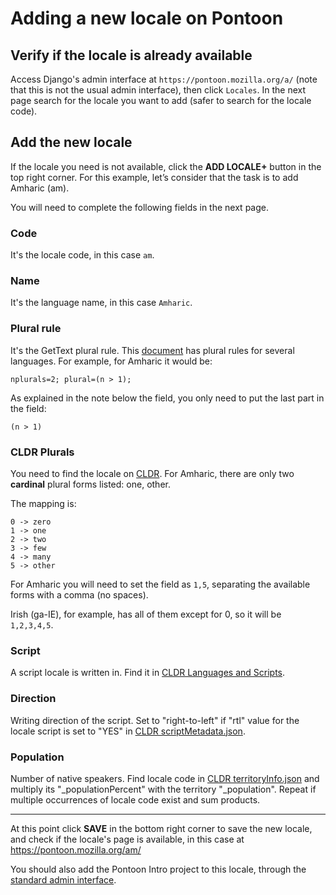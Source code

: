 # Adding a new locale on Pontoon

## Verify if the locale is already available
Access Django's admin interface at `https://pontoon.mozilla.org/a/` (note that this is not the usual admin interface), then click `Locales`. In the next page search for the locale you want to add (safer to search for the locale code).

## Add the new locale
If the locale you need is not available, click the **ADD LOCALE+** button in the top right corner. For this example, let’s consider that the task is to add Amharic (am).

You will need to complete the following fields in the next page.

### Code
It's the locale code, in this case `am`.

### Name
It's the language name, in this case `Amharic`.

### Plural rule
It's the GetText plural rule. This [document](http://docs.translatehouse.org/projects/localization-guide/en/latest/l10n/pluralforms.html) has plural rules for several languages. For example, for Amharic it would be:
```
nplurals=2; plural=(n > 1);
```

As explained in the note below the field, you only need to put the last part in the field:
```
(n > 1)
```

### CLDR Plurals
You need to find the locale on [CLDR](http://www.unicode.org/cldr/charts/dev/supplemental/language_plural_rules.html). For Amharic, there are only two **cardinal** plural forms listed: one, other.

The mapping is:
```
0 -> zero
1 -> one
2 -> two
3 -> few
4 -> many
5 -> other
```

For Amharic you will need to set the field as `1,5`, separating the available forms with a comma (no spaces).

Irish (ga-IE), for example, has all of them except for 0, so it will be `1,2,3,4,5`.

### Script
A script locale is written in. Find it in [CLDR Languages and Scripts](http://www.unicode.org/cldr/charts/latest/supplemental/languages_and_scripts.html).

### Direction
Writing direction of the script. Set to "right-to-left" if "rtl" value for the locale script is set to "YES" in [CLDR scriptMetadata.json](https://github.com/unicode-cldr/cldr-core/blob/master/scriptMetadata.json).

### Population
Number of native speakers. Find locale code in [CLDR territoryInfo.json](https://github.com/unicode-cldr/cldr-core/blob/master/supplemental/territoryInfo.json) and multiply its "_populationPercent" with the territory "_population". Repeat if multiple occurrences of locale code exist and sum products.

---

At this point click **SAVE** in the bottom right corner to save the new locale, and check if the locale's page is available, in this case at https://pontoon.mozilla.org/am/

You should also add the Pontoon Intro project to this locale, through the [standard admin interface](https://pontoon.mozilla.org/admin/projects/pontoon-intro/).
